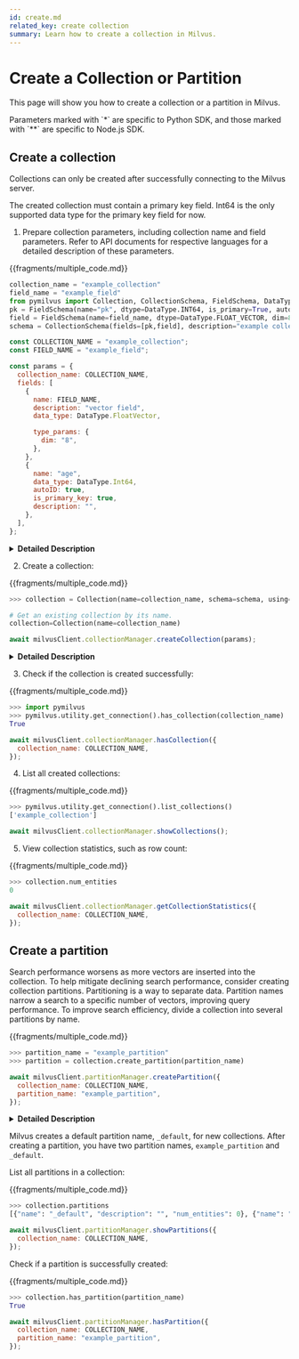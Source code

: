 ```yaml
---
id: create.md
related_key: create collection
summary: Learn how to create a collection in Milvus.
---
```


# Create a Collection or Partition

This page will show you how to create a collection or a partition in Milvus.

<div class="alert note">
Parameters marked with `*` are specific to Python SDK, and those marked with `**` are specific to Node.js SDK.
</div>

## Create a collection

Collections can only be created after successfully connecting to the Milvus server.

<div class="alert note">
The created collection must contain a primary key field. Int64 is the only supported data type for the primary key field for now.
</div>

1. Prepare collection parameters, including collection name and field parameters. Refer to API documents for respective languages for a detailed description of these parameters.

{{fragments/multiple_code.md}}

```python
collection_name = "example_collection"
field_name = "example_field"
from pymilvus import Collection, CollectionSchema, FieldSchema, DataType
pk = FieldSchema(name="pk", dtype=DataType.INT64, is_primary=True, auto_id=True)
field = FieldSchema(name=field_name, dtype=DataType.FLOAT_VECTOR, dim=8)
schema = CollectionSchema(fields=[pk,field], description="example collection")
```

```javascript
const COLLECTION_NAME = "example_collection";
const FIELD_NAME = "example_field";

const params = {
  collection_name: COLLECTION_NAME,
  fields: [
    {
      name: FIELD_NAME,
      description: "vector field",
      data_type: DataType.FloatVector,

      type_params: {
        dim: "8",
      },
    },
    {
      name: "age",
      data_type: DataType.Int64,
      autoID: true,
      is_primary_key: true,
      description: "",
    },
  ],
};
```

<details>
  <summary><b>Detailed Description</b></summary>
<table class="params">
	<thead>
	<tr>
		<th>Parameter</td>
		<th>Description</th>
		<th>Note</th>
	</tr>
	</thead>
	<tbody>
	<tr>
		<td>collection_name</td>
		<td>Name of the collection to create</td>
		<td>Data type: String</td>
	</tr>
	<tr>
		<td>field_name</td>
		<td>Name of the field in the collection</td>
		<td>Data type: String</td>
	</tr>
	<tr>
		<td>Schema</td>
		<td>Schema used to create a collection and the fields within. Refer to <a href="field_schema.md">field schema</a> and <a href="collection_schema.md">collection schema</a> for detailed description. </td>
		<td>&nbsp;</td>
	</tr>
	<tr>
		<td>description</td>
		<td>Description of the collection</td>
		<td>Data type: String</td>
	</tr>
	</tbody>
</table>
</details>

2. Create a collection:

{{fragments/multiple_code.md}}

```python
>>> collection = Collection(name=collection_name, schema=schema, using='default', shards_num=2)

# Get an existing collection by its name.
collection=Collection(name=collection_name)
```

```javascript
await milvusClient.collectionManager.createCollection(params);
```

<details>
  <summary><b>Detailed Description</b></summary>
<table class="params">
	<thead>
	<tr>
		<th>Parameter</td>
		<th>Description</th>
		<th>Note</th>
	</tr>
	</thead>
	<tbody>
	<tr>
		<td>using*</td>
		<td>By specifying the srever alias here, you can decide in which Milvus server you create a collection.</td>
		<td>Optional</td>
	</tr>
	<tr>
		<td>shards_num*</td>
		<td>Number of the shards for the collection to create</td>
		<td>Optional</td>
	</tr>
	</tbody>
</table>
</details>

3. Check if the collection is created successfully:

{{fragments/multiple_code.md}}

```python
>>> import pymilvus
>>> pymilvus.utility.get_connection().has_collection(collection_name)
True
```

```javascript
await milvusClient.collectionManager.hasCollection({
  collection_name: COLLECTION_NAME,
});
```

4. List all created collections:

{{fragments/multiple_code.md}}

```python
>>> pymilvus.utility.get_connection().list_collections()
['example_collection']
```

```javascript
await milvusClient.collectionManager.showCollections();
```

5. View collection statistics, such as row count:

{{fragments/multiple_code.md}}

```python
>>> collection.num_entities
0
```

```javascript
await milvusClient.collectionManager.getCollectionStatistics({
  collection_name: COLLECTION_NAME,
});
```

## Create a partition

Search performance worsens as more vectors are inserted into the collection. To help mitigate declining search performance, consider creating collection partitions. Partitioning is a way to separate data. Partition names narrow a search to a specific number of vectors, improving query performance. To improve search efficiency, divide a collection into several partitions by name.

{{fragments/multiple_code.md}}

```python
>>> partition_name = "example_partition"
>>> partition = collection.create_partition(partition_name)
```

```javascript
await milvusClient.partitionManager.createPartition({
  collection_name: COLLECTION_NAME,
  partition_name: "example_partition",
});
```

<details>
  <summary><b>Detailed Description</b></summary>
<table class="params">
	<thead>
	<tr>
		<th>Parameter</td>
		<th>Description</th>
		<th>Note</th>
	</tr>
	</thead>
	<tbody>
	<tr>
		<td>partition_name</td>
		<td>Name of the partition to create</td>
		<td>Data type: String</td>
	</tr>
	</tbody>
</table>
</details>

Milvus creates a default partition name, `_default`, for new collections. After creating a partition, you have two partition names, `example_partition` and `_default`. 

List all partitions in a collection:

{{fragments/multiple_code.md}}

```python
>>> collection.partitions
[{"name": "_default", "description": "", "num_entities": 0}, {"name": "example_partition", "description": "", "num_entities": 0}]
```

```javascript
await milvusClient.partitionManager.showPartitions({
  collection_name: COLLECTION_NAME,
});
```

Check if a partition is successfully created:

{{fragments/multiple_code.md}}

```python
>>> collection.has_partition(partition_name)
True
```

```javascript
await milvusClient.partitionManager.hasPartition({
  collection_name: COLLECTION_NAME,
  partition_name: "example_partition",
});
```

